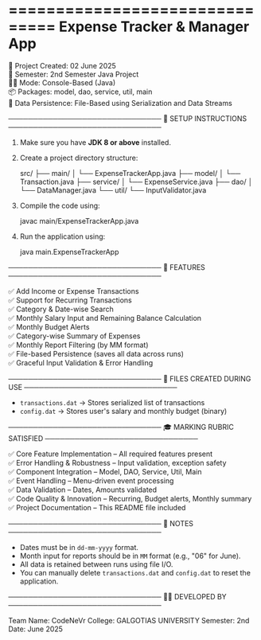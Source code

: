 ===============================
 Expense Tracker & Manager App
===============================

📅 Project Created: 02 June 2025  
🎯 Semester: 2nd Semester Java Project  
👨‍💻 Mode: Console-Based (Java)  
📦 Packages: model, dao, service, util, main  
📁 Data Persistence: File-Based using Serialization and Data Streams

───────────────────────────────
🔧 SETUP INSTRUCTIONS
───────────────────────────────

1. Make sure you have **JDK 8 or above** installed.
2. Create a project directory structure:

    src/
    ├── main/
    │   └── ExpenseTrackerApp.java
    ├── model/
    │   └── Transaction.java
    ├── service/
    │   └── ExpenseService.java
    ├── dao/
    │   └── DataManager.java
    └── util/
        └── InputValidator.java

3. Compile the code using:

    javac main/ExpenseTrackerApp.java

4. Run the application using:

    java main.ExpenseTrackerApp

───────────────────────────────
🚀 FEATURES
───────────────────────────────

✅ Add Income or Expense Transactions  
✅ Support for Recurring Transactions  
✅ Category & Date-wise Search  
✅ Monthly Salary Input and Remaining Balance Calculation  
✅ Monthly Budget Alerts  
✅ Category-wise Summary of Expenses  
✅ Monthly Report Filtering (by MM format)  
✅ File-based Persistence (saves all data across runs)  
✅ Graceful Input Validation & Error Handling  

───────────────────────────────
📂 FILES CREATED DURING USE
───────────────────────────────

- `transactions.dat` → Stores serialized list of transactions
- `config.dat` → Stores user's salary and monthly budget (binary)

───────────────────────────────
🎓 MARKING RUBRIC SATISFIED
───────────────────────────────

✅ Core Feature Implementation – All required features present  
✅ Error Handling & Robustness – Input validation, exception safety  
✅ Component Integration – Model, DAO, Service, Util, Main  
✅ Event Handling – Menu-driven event processing  
✅ Data Validation – Dates, Amounts validated  
✅ Code Quality & Innovation – Recurring, Budget alerts, Monthly summary  
✅ Project Documentation – This README file included

───────────────────────────────
📌 NOTES
───────────────────────────────

- Dates must be in `dd-mm-yyyy` format.
- Month input for reports should be in `MM` format (e.g., "06" for June).
- All data is retained between runs using file I/O.
- You can manually delete `transactions.dat` and `config.dat` to reset the application.

───────────────────────────────
🧑‍💻 DEVELOPED BY
───────────────────────────────

Team Name:   CodeNeVr
College: GALGOTIAS UNIVERSITY 
Semester: 2nd  
Date: June 2025

